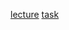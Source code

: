 [lecture](https://github.com/anastasie57/compling_57/blob/main/compling/12.02.2025_bow_classification.ipynb)
[task](https://github.com/anastasie57/compling_57/blob/main/compling/13.02.2025.md)
